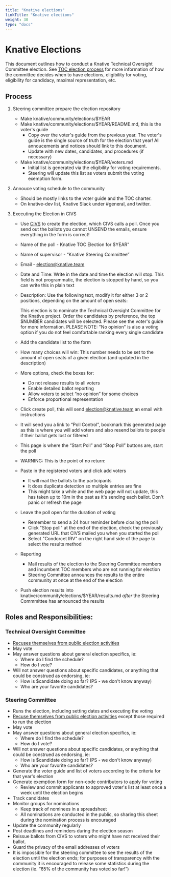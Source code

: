 ```yaml
---
title: "Knative elections"
linkTitle: "Knative elections"
weight: 30
type: "docs"
---
```


# Knative Elections

This document outlines how to conduct a Knative Technical Oversight Committee election. See [TOC election process](../mechanics/TOC.md) for more information of how the committee decides when to have elections, eligibility for voting, eligibility for candidacy, maximal representation, etc.

## Process

1. Steering committee prepare the election repository

    * Make knative/community/elections/$YEAR
    * Make knative/community/elections/$YEAR/README.md, this is the voter's guide
        * Copy over the voter's guide from the previous year. The voter's guide is the single source of truth for the election that year! All annoucements and notices should link to this document.
        * Update with new dates, candidates, and procedures (if necessary)
    * Make knative/community/elections/$YEAR/voters.md
        * Initial list is generated via the eligibility for voting requirements.
        * Steering will update this list as voters submit the voting exemption form.

1. Annouce voting schedule to the community

    * Should be mostly links to the voter guide and the TOC charter.
    * On knative-dev list, Knative Slack under #general, and twitter.

3. Executing the Election in CIVS

    * Use [CIVS](http://civs.cs.cornell.edu/civs_create.html) to create the election, which CIVS calls a poll. Once you send out the ballots you cannot UNSEND the emails, ensure everything in the form is correct!
    * Name of the poll - Knative TOC Election for $YEAR”
    * Name of supervisor - “Knative Steering Committee”
    * Email - election@knative.team
    * Date and Time: Write in the date and time the election will stop. This field is not programmatic, the election is stopped by hand, so you can write this in plain text
    * Description: Use the following text, modify it for either 3 or 2 positions, depending on the amount of open seats:

        This election is to nominate the Technical Oversight Committee for the Knative project. Order the candidates by preference, the top $NUMBER candidates will be selected. Please see the voter's guide for more information.  PLEASE NOTE: "No opinion" is also a voting option if you do not feel comfortable ranking every single candidate

    * Add the candidate list to the form
    * How many choices will win: This number needs to be set to the amount of open seats of a given election (and updated in the description)
    * More options, check the boxes for:
        * Do not release results to all voters
        * Enable detailed ballot reporting
        * Allow voters to select “no opinion” for some choices
        * Enforce proportional representation
    * Click create poll, this will send election@knative.team an email with instructions
    * It will send you a link to “Poll Control”, bookmark this generated page as this is where you will add voters and also resend ballots to people if their ballot gets lost or filtered
    * This page is where the “Start Poll” and “Stop Poll” buttons are, start the poll
    * WARNING: This is the point of no return:
    * Paste in the registered voters and click add voters
        * It will mail the ballots to the participants
        * It does duplicate detection so multiple entries are fine
        * This might take a while and the web page will not update, this has taken up to 10m in the past as it's sending each ballot. Don't panic or refresh the page
    * Leave the poll open for the duration of voting
        * Remember to send a 24 hour reminder before closing the poll
        * Click "Stop poll" at the end of the election, check the previously generated URL that CIVS mailed you when you started the poll
        * Select "Condorcet IRV" on the right hand side of the page to select the results method
    * Reporting
        * Mail results of the election to the Steering Committee members and incumbent TOC members who are not running for election
        * Steering Committee announces the results to the entire community at once at the end of the election
    * Push election results into knative/community/elections/$YEAR/results.md _after_ the Steering Commmittee has announced the results

## Roles and Responsibilities:

### Technical Oversight Committee

- [Recuses themselves from public election activities][election-recusal]
- May vote
- May answer questions about general election specifics, ie:
  - Where do I find the schedule?
  - How do I vote?
- Will not answer questions about specific candidates, or anything that could be construed as endorsing, ie:
  - How is $candidate doing so far? (PS - we don't know anyway)
  - Who are your favorite candidates?


### Steering Committee

- Runs the election, including setting dates and executing the voting
- [Recuse themselves from public election activities][election-recusal] except those required to run the election
- May vote
- May answer questions about general election specifics, ie:
  - Where do I find the schedule?
  - How do I vote?
- Will not answer questions about specific candidates, or anything that could be construed as endorsing, ie:
  - How is $candidate doing so far? (PS - we don't know anyway)
  - Who are your favorite candidates?
- Generate the voter guide and list of voters according to the criteria for that year's election
- Generate exemption form for non-code contributors to apply for voting
  - Review and commit applicants to approved voter's list at least once a week until the election begins
- Track candidates
- Monitor groups for nominations
  - Keep track of nominees in a spreadsheet
  - All nominations are conducted in the public, so sharing this sheet during the nomination process is encouraged
- Update the community regularly
- Post deadlines and reminders during the election season
- Reissue ballots from CIVS to voters who might have not received their ballot.
- Guard the privacy of the email addresses of voters
- It is impossible for the steering committee to see the results of the election until the election ends; for purposes of transparency with the community it is encouraged to release some statistics during the election (ie. “65% of the community has voted so far!”)


[election-recusal]: https://github.com/kubernetes/steering/blob/master/elections.md#steering-committee-and-election-officer-recusal
